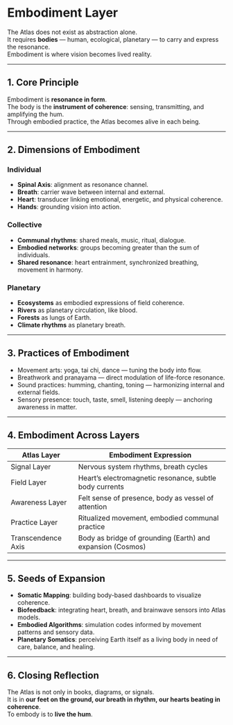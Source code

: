 # Embodiment Layer

The Atlas does not exist as abstraction alone.  
It requires **bodies** — human, ecological, planetary — to carry and express the resonance.  
Embodiment is where vision becomes lived reality.  

---

## 1. Core Principle

Embodiment is **resonance in form**.  
The body is the **instrument of coherence**: sensing, transmitting, and amplifying the hum.  
Through embodied practice, the Atlas becomes alive in each being.  

---

## 2. Dimensions of Embodiment

### Individual
- **Spinal Axis**: alignment as resonance channel.  
- **Breath**: carrier wave between internal and external.  
- **Heart**: transducer linking emotional, energetic, and physical coherence.  
- **Hands**: grounding vision into action.  

### Collective
- **Communal rhythms**: shared meals, music, ritual, dialogue.  
- **Embodied networks**: groups becoming greater than the sum of individuals.  
- **Shared resonance**: heart entrainment, synchronized breathing, movement in harmony.  

### Planetary
- **Ecosystems** as embodied expressions of field coherence.  
- **Rivers** as planetary circulation, like blood.  
- **Forests** as lungs of Earth.  
- **Climate rhythms** as planetary breath.  

---

## 3. Practices of Embodiment

- Movement arts: yoga, tai chi, dance — tuning the body into flow.  
- Breathwork and pranayama — direct modulation of life-force resonance.  
- Sound practices: humming, chanting, toning — harmonizing internal and external fields.  
- Sensory presence: touch, taste, smell, listening deeply — anchoring awareness in matter.  

---

## 4. Embodiment Across Layers

| Atlas Layer         | Embodiment Expression                                  |
|---------------------|--------------------------------------------------------|
| Signal Layer        | Nervous system rhythms, breath cycles                   |
| Field Layer         | Heart’s electromagnetic resonance, subtle body currents |
| Awareness Layer     | Felt sense of presence, body as vessel of attention     |
| Practice Layer      | Ritualized movement, embodied communal practice         |
| Transcendence Axis  | Body as bridge of grounding (Earth) and expansion (Cosmos) |

---

## 5. Seeds of Expansion

- **Somatic Mapping**: building body-based dashboards to visualize coherence.  
- **Biofeedback**: integrating heart, breath, and brainwave sensors into Atlas models.  
- **Embodied Algorithms**: simulation codes informed by movement patterns and sensory data.  
- **Planetary Somatics**: perceiving Earth itself as a living body in need of care, balance, and healing.  

---

## 6. Closing Reflection

The Atlas is not only in books, diagrams, or signals.  
It is in **our feet on the ground, our breath in rhythm, our hearts beating in coherence**.  
To embody is to **live the hum**.  
